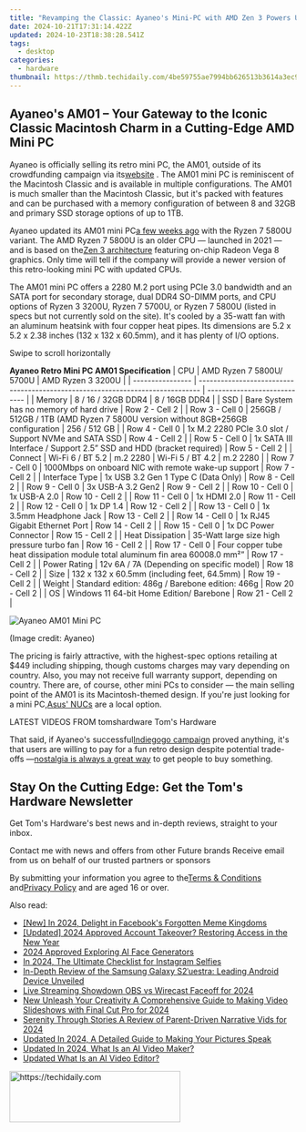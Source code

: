 ```yaml
---
title: "Revamping the Classic: Ayaneo's Mini-PC with AMD Zen 3 Powers Up, Inspired by Macintosh Design"
date: 2024-10-21T17:31:14.422Z
updated: 2024-10-23T18:38:28.541Z
tags:
  - desktop
categories:
  - hardware
thumbnail: https://thmb.techidaily.com/4be59755ae7994bb626513b3614a3ec947be3b56430323187fb64d462d24a601.jpg
---
```


## Ayaneo's AM01 – Your Gateway to the Iconic Classic Macintosh Charm in a Cutting-Edge AMD Mini PC

Ayaneo is officially selling its retro mini PC, the AM01, outside of its crowdfunding campaign via its[website](https://ayaneo.com/goods/8451695378677?) . The AM01 mini PC is reminiscent of the Macintosh Classic and is available in multiple configurations. The AM01 is much smaller than the Macintosh Classic, but it's packed with features and can be purchased with a memory configuration of between 8 and 32GB and primary SSD storage options of up to 1TB.

 Ayaneo updated its AM01 mini PC[a few weeks ago](https://www.tomshardware.com/desktops/mini-pcs/ayaneo-am01-macintosh-esque-mini-pc-design-gets-an-amd-zen-3-upgrade) with the Ryzen 7 5800U variant. The AMD Ryzen 7 5800U is an older CPU — launched in 2021 — and is based on the[Zen 3 architecture](https://www.tomshardware.com/news/amd-zen-3-zen-4-epyc-rome-milan-genoa-architecture-microarchitecture,40561.html) featuring on-chip Radeon Vega 8 graphics. Only time will tell if the company will provide a newer version of this retro-looking mini PC with updated CPUs.

 The AM01 mini PC offers a 2280 M.2 port using PCIe 3.0 bandwidth and an SATA port for secondary storage, dual DDR4 SO-DIMM ports, and CPU options of Ryzen 3 3200U, Ryzen 7 5700U, or Ryzen 7 5800U (listed in specs but not currently sold on the site). It's cooled by a 35-watt fan with an aluminum heatsink with four copper heat pipes. Its dimensions are 5.2 x 5.2 x 2.38 inches (132 x 132 x 60.5mm), and it has plenty of I/O options.

 Swipe to scroll horizontally

__Ayaneo Retro Mini PC AM01 Specification__
| CPU              | AMD Ryzen 7 5800U/ 5700U                                                       | AMD Ryzen 3 3200U            |
| ---------------- | ------------------------------------------------------------------------------ | ---------------------------- |
| Memory           | 8 / 16 / 32GB DDR4                                                             | 8 / 16GB DDR4                |
| SSD              | Bare System has no memory of hard drive                                        | Row 2 - Cell 2               |
| Row 3 - Cell 0   | 256GB / 512GB / 1TB (AMD Ryzen 7 5800U version without 8GB+256GB configuration | 256 / 512 GB                 |
| Row 4 - Cell 0   | 1x M.2 2280 PCIe 3.0 slot / Support NVMe and SATA SSD                          | Row 4 - Cell 2               |
| Row 5 - Cell 0   | 1x SATA III Interface / Support 2.5” SSD and HDD (bracket required)            | Row 5 - Cell 2               |
| Connect          | Wi-Fi 6 / BT 5.2 \| m.2 2280                                                   | Wi-Fi 5 / BT 4.2 \| m.2 2280 |
| Row 7 - Cell 0   | 1000Mbps on onboard NIC with remote wake-up support                            | Row 7 - Cell 2               |
| Interface Type   | 1x USB 3.2 Gen 1 Type C (Data Only)                                            | Row 8 - Cell 2               |
| Row 9 - Cell 0   | 3x USB-A 3.2 Gen2                                                              | Row 9 - Cell 2               |
| Row 10 - Cell 0  | 1x USB-A 2.0                                                                   | Row 10 - Cell 2              |
| Row 11 - Cell 0  | 1x HDMI 2.0                                                                    | Row 11 - Cell 2              |
| Row 12 - Cell 0  | 1x DP 1.4                                                                      | Row 12 - Cell 2              |
| Row 13 - Cell 0  | 1x 3.5mm Headphone Jack                                                        | Row 13 - Cell 2              |
| Row 14 - Cell 0  | 1x RJ45 Gigabit Ethernet Port                                                  | Row 14 - Cell 2              |
| Row 15 - Cell 0  | 1x DC Power Connector                                                          | Row 15 - Cell 2              |
| Heat Dissipation | 35-Watt large size high pressure turbo fan                                     | Row 16 - Cell 2              |
| Row 17 - Cell 0  | Four copper tube heat dissipation module total aluminum fin area 60008.0 mm²”  | Row 17 - Cell 2              |
| Power Rating     | 12v 6A / 7A (Depending on specific model)                                      | Row 18 - Cell 2              |
| Size             | 132 x 132 x 60.5mm (including feet, 64.5mm)                                    | Row 19 - Cell 2              |
| Weight           | Standard edition: 486g / Barebone edition: 466g                                | Row 20 - Cell 2              |
| OS               | Windows 11 64-bit Home Edition/ Barebone                                       | Row 21 - Cell 2              |

![Ayaneo AM01 Mini PC](https://cdn.mos.cms.futurecdn.net/WGEpGR8Pts2g8USJ2KBFfh-320-80.jpg)

 (Image credit: Ayaneo)

 The pricing is fairly attractive, with the highest-spec options retailing at $449 including shipping, though customs charges may vary depending on country. Also, you may not receive full warranty support, depending on country. There are, of course, other mini PCs to consider — the main selling point of the AM01 is its Macintosh-themed design. If you're just looking for a mini PC,[Asus' NUCs](https://www.tomshardware.com/desktops/mini-pcs/asus-reveals-pricing-for-its-new-nucs-nuc-14-pro-starts-at-dollar394-and-nuc-14-pro-at-dollar869) are a local option.

 LATEST VIDEOS FROM tomshardware Tom's Hardware

 That said, if Ayaneo's successful[Indiegogo campaign](https://www.indiegogo.com/projects/ayaneo-retro-mini-pc-creator-of-mini-pc-2-0-era#/) proved anything, it's that users are willing to pay for a fun retro design despite potential trade-offs —[nostalgia is always a great way](https://www.tomshardware.com/peripherals/mechanical-keyboards/grab-this-cool-retro-console-inspired-keyboard-for-just-dollar83) to get people to buy something.

## Stay On the Cutting Edge: Get the Tom's Hardware Newsletter

 Get Tom's Hardware's best news and in-depth reviews, straight to your inbox.

 Contact me with news and offers from other Future brands  Receive email from us on behalf of our trusted partners or sponsors

 By submitting your information you agree to the[Terms & Conditions](https://futureplc.com/terms-conditions/) and[Privacy Policy](https://futureplc.com/privacy-policy/) and are aged 16 or over.

<ins class="adsbygoogle"
     style="display:block"
     data-ad-format="autorelaxed"
     data-ad-client="ca-pub-7571918770474297"
     data-ad-slot="1223367746"></ins>

<ins class="adsbygoogle"
     style="display:block"
     data-ad-client="ca-pub-7571918770474297"
     data-ad-slot="8358498916"
     data-ad-format="auto"
     data-full-width-responsive="true"></ins>

<span class="atpl-alsoreadstyle">Also read:</span>
<div><ul>
<li><a href="https://facebook-clips.techidaily.com/new-in-2024-delight-in-facebooks-forgotten-meme-kingdoms/"><u>[New] In 2024, Delight in Facebook's Forgotten Meme Kingdoms</u></a></li>
<li><a href="https://facebook-videos.techidaily.com/updated-2024-approved-account-takeover-restoring-access-in-the-new-year/"><u>[Updated] 2024 Approved Account Takeover? Restoring Access in the New Year</u></a></li>
<li><a href="https://ai-topics.techidaily.com/2024-approved-exploring-ai-face-generators/"><u>2024 Approved Exploring AI Face Generators</u></a></li>
<li><a href="https://instagram-video-files.techidaily.com/in-2024-the-ultimate-checklist-for-instagram-selfies/"><u>In 2024, The Ultimate Checklist for Instagram Selfies</u></a></li>
<li><a href="https://buynow-tips.techidaily.com/in-depth-review-of-the-samsung-galaxy-s2uestra-leading-android-device-unveiled/"><u>In-Depth Review of the Samsung Galaxy S2ˈuestra: Leading Android Device Unveiled</u></a></li>
<li><a href="https://vp-tips.techidaily.com/live-streaming-showdown-obs-vs-wirecast-faceoff-for-2024/"><u>Live Streaming Showdown OBS vs Wirecast Faceoff for 2024</u></a></li>
<li><a href="https://ai-video-tools.techidaily.com/new-unleash-your-creativity-a-comprehensive-guide-to-making-video-slideshows-with-final-cut-pro-for-2024/"><u>New Unleash Your Creativity A Comprehensive Guide to Making Video Slideshows with Final Cut Pro for 2024</u></a></li>
<li><a href="https://extra-support.techidaily.com/serenity-through-stories-a-review-of-parent-driven-narrative-vids-for-2024/"><u>Serenity Through Stories A Review of Parent-Driven Narrative Vids for 2024</u></a></li>
<li><a href="https://ai-topics.techidaily.com/updated-in-2024-a-detailed-guide-to-making-your-pictures-speak/"><u>Updated In 2024, A Detailed Guide to Making Your Pictures Speak</u></a></li>
<li><a href="https://ai-topics.techidaily.com/updated-in-2024-what-is-an-ai-video-maker/"><u>Updated In 2024, What Is an AI Video Maker?</u></a></li>
<li><a href="https://ai-topics.techidaily.com/updated-what-is-an-ai-video-editor/"><u>Updated What Is an AI Video Editor?</u></a></li>
</ul></div>

<!-- affiliate ads begin -->
<a href="https://aligracehair.sjv.io/c/5597632/1975816/19272" target="_top" id="1975816">
  <img src="//a.impactradius-go.com/display-ad/19272-1975816" border="0" alt="https://techidaily.com" width="300" height="90"/>
</a>
<img height="0" width="0" src="https://aligracehair.sjv.io/i/5597632/1975816/19272" style="position:absolute;visibility:hidden;" border="0" />
<!-- affiliate ads end -->

